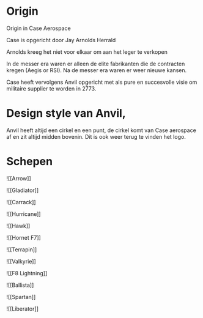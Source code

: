 
# Origin
Origin in Case Aerospace

Case is opgericht door Jay Arnolds Herrald

Arnolds kreeg het niet voor elkaar om aan het leger te verkopen

In de messer era waren er alleen de elite fabrikanten die de contracten kregen (Aegis or RSI). Na de messer era waren er weer nieuwe kansen. 

Case heeft vervolgens Anvil opgericht met als pure en succesvolle visie om militaire supplier te worden in 2773.

# Design style van Anvil,

Anvil heeft altijd een cirkel en een punt, de cirkel komt van Case aerospace af en zit altijd midden bovenin.
Dit is ook weer terug te vinden het logo.

# Schepen

![[Arrow]]

![[Gladiator]]

![[Carrack]]

![[Hurricane]]

![[Hawk]]

![[Hornet F7]]

![[Terrapin]]

![[Valkyrie]]

![[F8 Lightning]]

![[Ballista]]

![[Spartan]]

![[Liberator]]